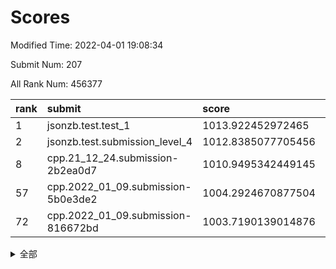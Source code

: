 # Scores

Modified Time: 2022-04-01 19:08:34

Submit Num: 207

All Rank Num: 456377

| rank |               submit               |       score        |       sigma        | pk_num |
| :--- | :--------------------------------- | :----------------- | :----------------- | :----- |
| 1    | jsonzb.test.test_1                 | 1013.922452972465  | 0.8405741400418879 | 8817   |
| 2    | jsonzb.test.submission_level_4     | 1012.8385077705456 | 0.8140353053251194 | 8820   |
| 8    | cpp.21_12_24.submission-2b2ea0d7   | 1010.9495342449145 | 0.7809197909260522 | 8817   |
| 57   | cpp.2022_01_09.submission-5b0e3de2 | 1004.2924670877504 | 0.710060623394869  | 8821   |
| 72   | cpp.2022_01_09.submission-816672bd | 1003.7190139014876 | 0.7193977319996857 | 8822   |


<details>
<summary>全部</summary>

| rank |                 submit                 |       score        |       sigma        | pk_num |
| :--- | :------------------------------------- | :----------------- | :----------------- | :----- |
| 1    | jsonzb.test.test_1                     | 1013.922452972465  | 0.8405741400418879 | 8817   |
| 2    | jsonzb.test.submission_level_4         | 1012.8385077705456 | 0.8140353053251194 | 8820   |
| 3    | gobigger.level_3.submission_level_3_13 | 1011.9561312206728 | 0.7860860184191696 | 8815   |
| 4    | gobigger.level_3.submission_level_3_41 | 1011.3856935456239 | 0.7520253811698586 | 8822   |
| 5    | gobigger.level_3.submission_level_3_38 | 1011.2871786292095 | 0.7537092391053812 | 8814   |
| 6    | gobigger.level_3.submission_level_3_20 | 1011.2110042307303 | 0.7527652993283047 | 8817   |
| 7    | gobigger.level_3.submission_level_3_9  | 1011.0115188744031 | 0.7652763801213898 | 8819   |
| 8    | cpp.21_12_24.submission-2b2ea0d7       | 1010.9495342449145 | 0.7809197909260522 | 8817   |
| 9    | gobigger.level_3.submission_level_3_1  | 1010.8671163678187 | 0.7964519118403294 | 8819   |
| 10   | gobigger.level_3.submission_level_3_25 | 1010.792395459438  | 0.7553505878083144 | 8825   |
| 11   | gobigger.level_3.submission_level_3_16 | 1010.7806551417264 | 0.7754408677167236 | 8818   |
| 12   | gobigger.level_3.submission_level_3_26 | 1010.7736238252569 | 0.7933265954760028 | 8817   |
| 13   | gobigger.level_3.submission_level_3_7  | 1010.7734518117792 | 0.7787725358553103 | 8822   |
| 14   | gobigger.level_3.submission_level_3_0  | 1010.6616040839125 | 0.76253306824917   | 8819   |
| 15   | gobigger.level_3.submission_level_3_48 | 1010.5785296197081 | 0.7587083632501795 | 8819   |
| 16   | gobigger.level_3.submission_level_3_39 | 1010.5409950933004 | 0.7547500886784841 | 8820   |
| 17   | gobigger.level_3.submission_level_3_11 | 1010.4715194859504 | 0.7542192931941833 | 8821   |
| 18   | gobigger.level_3.submission_level_3_23 | 1010.4582591000744 | 0.7466162305480047 | 8819   |
| 19   | gobigger.level_3.submission_level_3_32 | 1010.4247767808275 | 0.752866242030084  | 8819   |
| 20   | gobigger.level_3.submission_level_3_29 | 1010.400383176808  | 0.7630524105222414 | 8817   |
| 21   | gobigger.level_3.submission_level_3_2  | 1010.391730837986  | 0.7545939083922371 | 8819   |
| 22   | gobigger.level_3.submission_level_3_47 | 1010.3833035070597 | 0.7534529688669638 | 8817   |
| 23   | gobigger.level_3.submission_level_3_5  | 1010.3540681576442 | 0.7592490585660926 | 8817   |
| 24   | gobigger.level_3.submission_level_3_30 | 1010.2838676288362 | 0.7441555282610508 | 8818   |
| 25   | gobigger.level_3.submission_level_3_36 | 1010.1681603188106 | 0.7890335847537078 | 8815   |
| 26   | gobigger.level_3.submission_level_3_4  | 1010.1548838958862 | 0.737428647435771  | 8821   |
| 27   | gobigger.level_3.submission_level_3_27 | 1010.1283523807213 | 0.7502683665928446 | 8815   |
| 28   | gobigger.level_3.submission_level_3_12 | 1010.0245496694309 | 0.7702174885716706 | 8821   |
| 29   | gobigger.level_3.submission_level_3_15 | 1010.0227949299783 | 0.7433694918843394 | 8818   |
| 30   | gobigger.level_3.submission_level_3_35 | 1010.0063765295363 | 0.7393233277367064 | 8821   |
| 31   | gobigger.level_3.submission_level_3_31 | 1009.9912923781606 | 0.7755108425231649 | 8820   |
| 32   | gobigger.level_3.submission_level_3_37 | 1009.9762499001303 | 0.7676971653023537 | 8819   |
| 33   | gobigger.level_3.submission_level_3_19 | 1009.9708829530867 | 0.7507847603106388 | 8819   |
| 34   | gobigger.level_3.submission_level_3_45 | 1009.9438045184451 | 0.7608280712006497 | 8823   |
| 35   | gobigger.level_3.submission_level_3_28 | 1009.9372243456864 | 0.7614952143612138 | 8819   |
| 36   | gobigger.level_3.submission_level_3_14 | 1009.9340142208396 | 0.7254507908633129 | 8816   |
| 37   | gobigger.level_3.submission_level_3_34 | 1009.7076812063867 | 0.754668100885807  | 8821   |
| 38   | gobigger.level_3.submission_level_3_8  | 1009.6562264203085 | 0.7264287338548983 | 8819   |
| 39   | gobigger.level_3.submission_level_3_10 | 1009.5989908559842 | 0.751358585731487  | 8820   |
| 40   | gobigger.level_3.submission_level_3_17 | 1009.5800057439524 | 0.7658089775160881 | 8817   |
| 41   | gobigger.level_3.submission_level_3_44 | 1009.5645547123588 | 0.7563316258559357 | 8815   |
| 42   | gobigger.level_3.submission_level_3_6  | 1009.4863819073474 | 0.7704768663356338 | 8818   |
| 43   | gobigger.level_3.submission_level_3_49 | 1009.4231584347292 | 0.7500175062155564 | 8818   |
| 44   | gobigger.level_3.submission_level_3_22 | 1009.3679967149616 | 0.7497660099754427 | 8820   |
| 45   | gobigger.level_3.submission_level_3_46 | 1009.23168317448   | 0.7507146515818577 | 8817   |
| 46   | gobigger.level_3.submission_level_3_40 | 1009.1116727930885 | 0.7511714544855266 | 8820   |
| 47   | gobigger.level_3.submission_level_3_3  | 1009.0827554652528 | 0.7582521258643424 | 8819   |
| 48   | gobigger.level_3.submission_level_3_24 | 1009.0331578396247 | 0.7401038060605456 | 8820   |
| 49   | gobigger.level_3.submission_level_3_21 | 1008.9647013040616 | 0.7391540230283794 | 8820   |
| 50   | gobigger.level_3.submission_level_3_33 | 1008.7916392600204 | 0.7397280551778025 | 8818   |
| 51   | gobigger.level_3.submission_level_3_43 | 1008.419768984178  | 0.7525936822871904 | 8820   |
| 52   | gobigger.level_3.submission_level_3_18 | 1008.3445252774967 | 0.7679318578638465 | 8821   |
| 53   | gobigger.level_3.submission_level_3_42 | 1007.7648209939208 | 0.7318926133335395 | 8823   |
| 54   | gobigger.level_1.submission_level_1_41 | 1005.1426673526977 | 0.7196094341677005 | 8820   |
| 55   | gobigger.level_1.submission_level_1_28 | 1004.8539815453365 | 0.7172541045352177 | 8818   |
| 56   | gobigger.level_1.submission_level_1_47 | 1004.2925112716508 | 0.7223445106362537 | 8818   |
| 57   | cpp.2022_01_09.submission-5b0e3de2     | 1004.2924670877504 | 0.710060623394869  | 8821   |
| 58   | gobigger.level_1.submission_level_1_24 | 1004.1941131629183 | 0.7090738951918714 | 8822   |
| 59   | gobigger.level_1.submission_level_1_22 | 1004.1302656173024 | 0.725404909151275  | 8818   |
| 60   | gobigger.level_1.submission_level_1_43 | 1004.1291645442275 | 0.7226653001150121 | 8821   |
| 61   | gobigger.level_1.submission_level_1_1  | 1004.0810607772199 | 0.7213459634711837 | 8819   |
| 62   | gobigger.level_1.submission_level_1_0  | 1004.0697011282405 | 0.7161786454405025 | 8821   |
| 63   | gobigger.level_1.submission_level_1_33 | 1004.0665609689489 | 0.7177970868320612 | 8822   |
| 64   | gobigger.level_1.submission_level_1_34 | 1004.0439043049776 | 0.7015769020842982 | 8818   |
| 65   | gobigger.level_1.submission_level_1_16 | 1004.0220231600498 | 0.7109324370342048 | 8816   |
| 66   | gobigger.level_1.submission_level_1_26 | 1003.9370100917502 | 0.7217290978715859 | 8819   |
| 67   | gobigger.level_1.submission_level_1_30 | 1003.9093624309565 | 0.7154758615374839 | 8819   |
| 68   | gobigger.level_1.submission_level_1_36 | 1003.8941930908352 | 0.7168084595548595 | 8818   |
| 69   | gobigger.level_1.submission_level_1_6  | 1003.8619402397659 | 0.7212845790859544 | 8817   |
| 70   | gobigger.level_1.submission_level_1_32 | 1003.8539920967859 | 0.7171971128340917 | 8821   |
| 71   | gobigger.level_1.submission_level_1_20 | 1003.8415938598371 | 0.7184312406811537 | 8818   |
| 72   | cpp.2022_01_09.submission-816672bd     | 1003.7190139014876 | 0.7193977319996857 | 8822   |
| 73   | gobigger.level_1.submission_level_1_46 | 1003.6449673932937 | 0.7104995950690244 | 8817   |
| 74   | gobigger.level_1.submission_level_1_3  | 1003.6443067253754 | 0.7186069848037069 | 8825   |
| 75   | gobigger.level_1.submission_level_1_29 | 1003.6273775962499 | 0.7088107436867146 | 8821   |
| 76   | gobigger.level_1.submission_level_1_35 | 1003.5766163156271 | 0.7179187225217337 | 8821   |
| 77   | gobigger.level_1.submission_level_1_8  | 1003.4941265219938 | 0.7222735610771306 | 8822   |
| 78   | gobigger.level_1.submission_level_1_25 | 1003.4890237090849 | 0.7176487767858193 | 8814   |
| 79   | gobigger.level_1.submission_level_1_5  | 1003.4769287139802 | 0.7100140019769879 | 8822   |
| 80   | gobigger.level_1.submission_level_1_18 | 1003.4443168394536 | 0.7105851278362688 | 8819   |
| 81   | gobigger.level_1.submission_level_1_9  | 1003.4420074737609 | 0.7192881497910618 | 8817   |
| 82   | gobigger.level_1.submission_level_1_13 | 1003.4209908065515 | 0.7108049360796193 | 8817   |
| 83   | gobigger.level_1.submission_level_1_38 | 1003.3664493665389 | 0.7172632204200557 | 8822   |
| 84   | gobigger.level_1.submission_level_1_49 | 1003.2666835435583 | 0.7121501318385294 | 8820   |
| 85   | gobigger.level_1.submission_level_1_15 | 1003.2553992710494 | 0.7199635902111655 | 8821   |
| 86   | gobigger.level_1.submission_level_1_27 | 1003.213085631108  | 0.7194602421326759 | 8819   |
| 87   | gobigger.level_1.submission_level_1_21 | 1003.1801480090113 | 0.7087480209867083 | 8820   |
| 88   | gobigger.level_1.submission_level_1_11 | 1003.1663285653042 | 0.7175557176576454 | 8819   |
| 89   | gobigger.level_1.submission_level_1_42 | 1003.1632399634411 | 0.7172869730670196 | 8822   |
| 90   | gobigger.level_1.submission_level_1_39 | 1003.1544304692446 | 0.7222318949435093 | 8819   |
| 91   | gobigger.level_1.submission_level_1_44 | 1003.1282526686874 | 0.7210232812191556 | 8817   |
| 92   | gobigger.level_1.submission_level_1_2  | 1003.107429493539  | 0.7196949415737284 | 8819   |
| 93   | gobigger.level_1.submission_level_1_45 | 1003.0471284415606 | 0.7127007376072408 | 8820   |
| 94   | gobigger.level_1.submission_level_1_31 | 1002.9399937349756 | 0.7113627740459252 | 8817   |
| 95   | gobigger.level_1.submission_level_1_7  | 1002.9317278491067 | 0.7119279283848376 | 8821   |
| 96   | gobigger.level_1.submission_level_1_23 | 1002.868596175243  | 0.7128961664039155 | 8818   |
| 97   | gobigger.level_1.submission_level_1_17 | 1002.702661109623  | 0.7144337233739924 | 8820   |
| 98   | gobigger.level_1.submission_level_1_37 | 1002.6902048449729 | 0.7162747997254442 | 8817   |
| 99   | gobigger.level_1.submission_level_1_14 | 1002.4724536871262 | 0.7123422335731465 | 8816   |
| 100  | gobigger.level_1.submission_level_1_48 | 1002.4557895248854 | 0.7043563055740024 | 8818   |
| 101  | gobigger.level_1.submission_level_1_40 | 1002.4036820698664 | 0.7083835224036453 | 8822   |
| 102  | gobigger.level_1.submission_level_1_4  | 1002.2874129340508 | 0.7170415995418015 | 8818   |
| 103  | gobigger.level_1.submission_level_1_19 | 1002.2827916780839 | 0.7132455998333316 | 8817   |
| 104  | gobigger.level_1.submission_level_1_12 | 1001.997120910434  | 0.7159026587280264 | 8822   |
| 105  | gobigger.level_1.submission_level_1_10 | 1001.9160285400039 | 0.7084202791349102 | 8819   |
| 106  | gobigger.random.submission_random_48   | 997.8654908297254  | 0.7055341481869501 | 8820   |
| 107  | gobigger.random.submission_random_42   | 997.5552603301742  | 0.7115909097326704 | 8820   |
| 108  | gobigger.random.submission_random_39   | 997.2052743866822  | 0.7156638541327319 | 8817   |
| 109  | gobigger.random.submission_random_7    | 997.1703494504721  | 0.7253510071686899 | 8821   |
| 110  | gobigger.random.submission_random_13   | 997.110326026841   | 0.714462344259794  | 8815   |
| 111  | gobigger.random.submission_random_11   | 996.9792653350662  | 0.7065353280432005 | 8818   |
| 112  | gobigger.random.submission_random_49   | 996.8671341723915  | 0.6965381915960907 | 8818   |
| 113  | gobigger.random.submission_random_35   | 996.6974793133442  | 0.7012706398378121 | 8819   |
| 114  | gobigger.random.submission_random_30   | 996.62264578252    | 0.7078277490558021 | 8819   |
| 115  | gobigger.random.submission_random_31   | 996.6011550092715  | 0.7071964676029044 | 8822   |
| 116  | gobigger.random.submission_random_32   | 996.5939598904768  | 0.7108823247713597 | 8817   |
| 117  | gobigger.random.submission_random_6    | 996.4287851279232  | 0.7127120241658175 | 8822   |
| 118  | gobigger.random.submission_random_12   | 996.4271651182615  | 0.7221953602518612 | 8818   |
| 119  | gobigger.random.submission_random_20   | 996.4124892256166  | 0.7168426083175603 | 8819   |
| 120  | gobigger.random.submission_random_36   | 996.3874540443614  | 0.7187879706110247 | 8817   |
| 121  | gobigger.random.submission_random_29   | 996.3812971753224  | 0.7129220077984179 | 8818   |
| 122  | gobigger.random.submission_random_40   | 996.3632873623924  | 0.7223313830342715 | 8820   |
| 123  | gobigger.random.submission_random_2    | 996.3281059468385  | 0.7242980289198673 | 8821   |
| 124  | gobigger.random.submission_random_0    | 996.2956258574494  | 0.7161679129838442 | 8814   |
| 125  | gobigger.random.submission_random_25   | 996.2775493997882  | 0.7067694691539587 | 8823   |
| 126  | gobigger.random.submission_random_1    | 996.2708089663945  | 0.7134941885263901 | 8818   |
| 127  | gobigger.random.submission_random_45   | 996.2446978258341  | 0.7130580421444445 | 8819   |
| 128  | gobigger.random.submission_random_26   | 996.2238067518424  | 0.7075023292482558 | 8823   |
| 129  | gobigger.random.submission_random_10   | 996.2073046492997  | 0.7338973269885961 | 8817   |
| 130  | gobigger.random.submission_random_21   | 996.2040093256453  | 0.7144716800918441 | 8820   |
| 131  | gobigger.random.submission_random_22   | 996.185160067912   | 0.7026659590062384 | 8815   |
| 132  | gobigger.random.submission_random_19   | 996.1829451326588  | 0.7187658811274099 | 8819   |
| 133  | gobigger.random.submission_random_9    | 996.0185924250283  | 0.7194991142006787 | 8821   |
| 134  | gobigger.random.submission_random_43   | 996.0153275571113  | 0.7157706174751114 | 8820   |
| 135  | gobigger.random.submission_random_47   | 996.007141316271   | 0.7022997165708497 | 8822   |
| 136  | gobigger.random.submission_random_28   | 995.9714051380379  | 0.7072439123399089 | 8816   |
| 137  | gobigger.random.submission_random_3    | 995.9066010745257  | 0.7067552705274968 | 8822   |
| 138  | gobigger.random.submission_random_27   | 995.896666638734   | 0.7056887906805255 | 8821   |
| 139  | gobigger.random.submission_random_15   | 995.8647674782582  | 0.7155325253606104 | 8819   |
| 140  | gobigger.random.submission_random_16   | 995.8642598748453  | 0.7138251213082601 | 8823   |
| 141  | gobigger.random.submission_random_44   | 995.7552175025704  | 0.7308524391773825 | 8819   |
| 142  | gobigger.random.submission_random_8    | 995.625227252052   | 0.7194726549830848 | 8818   |
| 143  | gobigger.random.submission_random_37   | 995.5658889608404  | 0.7188440389443816 | 8815   |
| 144  | gobigger.random.submission_random_23   | 995.5287347582255  | 0.710711034816136  | 8817   |
| 145  | gobigger.random.submission_random_5    | 995.494448370872   | 0.7281011934321017 | 8821   |
| 146  | gobigger.random.submission_random_46   | 995.4891337979228  | 0.712840364026045  | 8814   |
| 147  | gobigger.random.submission_random_17   | 995.4658671275876  | 0.7078235666667831 | 8813   |
| 148  | gobigger.random.submission_random_38   | 995.4262519732818  | 0.7099570200707359 | 8817   |
| 149  | gobigger.random.submission_random_4    | 995.4151806451735  | 0.7027088363840284 | 8817   |
| 150  | gobigger.random.submission_random_18   | 995.375417721061   | 0.7165098844640366 | 8817   |
| 151  | gobigger.random.submission_random_34   | 995.3043421852758  | 0.714085424369982  | 8819   |
| 152  | gobigger.random.submission_random_33   | 995.2345040093829  | 0.7161953178798333 | 8817   |
| 153  | gobigger.random.submission_random_24   | 995.2019314742498  | 0.7076117787631734 | 8815   |
| 154  | gobigger.level_2.submission_level_2_47 | 995.1695983913042  | 0.733581433335952  | 8815   |
| 155  | gobigger.random.submission_random_14   | 994.8889893368614  | 0.717902654840519  | 8819   |
| 156  | gobigger.level_2.submission_level_2_6  | 994.4654007516606  | 0.7333720577621007 | 8815   |
| 157  | gobigger.random.submission_random_41   | 994.3800940043678  | 0.7180485732733833 | 8820   |
| 158  | gobigger.level_2.submission_level_2_31 | 993.7382013039244  | 0.7248781193146726 | 8817   |
| 159  | gobigger.level_2.submission_level_2_11 | 993.6418301099766  | 0.7432396946333604 | 8819   |
| 160  | gobigger.level_2.submission_level_2_48 | 993.180671580765   | 0.7380619550401836 | 8815   |
| 161  | gobigger.level_2.submission_level_2_38 | 992.8895419003688  | 0.7300168242179226 | 8822   |
| 162  | gobigger.level_2.submission_level_2_44 | 992.7691335602054  | 0.7368191333498645 | 8815   |
| 163  | gobigger.level_2.submission_level_2_8  | 992.739379644147   | 0.7252119239525939 | 8822   |
| 164  | gobigger.level_2.submission_level_2_27 | 992.6950454122027  | 0.7487796884051963 | 8823   |
| 165  | gobigger.level_2.submission_level_2_7  | 992.6933346728285  | 0.736230317330976  | 8824   |
| 166  | gobigger.level_2.submission_level_2_25 | 992.6557567243293  | 0.7486619317343759 | 8819   |
| 167  | gobigger.level_2.submission_level_2_33 | 992.5518498611425  | 0.7310344527743117 | 8820   |
| 168  | gobigger.level_2.submission_level_2_39 | 992.5353960198746  | 0.7325858580084349 | 8815   |
| 169  | gobigger.level_2.submission_level_2_42 | 992.3661912218394  | 0.7436562328327929 | 8823   |
| 170  | gobigger.level_2.submission_level_2_29 | 992.3409042360233  | 0.7463103187186838 | 8818   |
| 171  | gobigger.level_2.submission_level_2_24 | 992.3321637921842  | 0.727094328059101  | 8819   |
| 172  | gobigger.level_2.submission_level_2_10 | 992.2444076143157  | 0.7532995409230113 | 8815   |
| 173  | gobigger.level_2.submission_level_2_12 | 992.2206893255726  | 0.7402316376495854 | 8816   |
| 174  | gobigger.level_2.submission_level_2_43 | 992.1450652410009  | 0.7381707638515205 | 8813   |
| 175  | gobigger.level_2.submission_level_2_35 | 992.0929186270076  | 0.7503441700353273 | 8818   |
| 176  | gobigger.level_2.submission_level_2_20 | 992.0330172972332  | 0.7461731597428899 | 8817   |
| 177  | gobigger.level_2.submission_level_2_17 | 992.0218066714287  | 0.7403493218363698 | 8822   |
| 178  | gobigger.level_2.submission_level_2_36 | 991.9901506423987  | 0.7465672823224923 | 8819   |
| 179  | gobigger.level_2.submission_level_2_30 | 991.9784132156854  | 0.7551045989352346 | 8822   |
| 180  | gobigger.level_2.submission_level_2_2  | 991.9374022153132  | 0.7458843685128478 | 8818   |
| 181  | gobigger.level_2.submission_level_2_18 | 991.8901774762436  | 0.7381529499646176 | 8818   |
| 182  | gobigger.level_2.submission_level_2_14 | 991.8647445886983  | 0.7471633430932424 | 8820   |
| 183  | gobigger.level_2.submission_level_2_3  | 991.8255258708566  | 0.7345726304321065 | 8821   |
| 184  | gobigger.level_2.submission_level_2_19 | 991.7301659381847  | 0.7520816853100182 | 8819   |
| 185  | gobigger.level_2.submission_level_2_40 | 991.715370680097   | 0.7360752446258    | 8817   |
| 186  | gobigger.level_2.submission_level_2_4  | 991.7112801904509  | 0.7741605038588211 | 8815   |
| 187  | gobigger.level_2.submission_level_2_46 | 991.6054163204034  | 0.755914605670475  | 8819   |
| 188  | gobigger.level_2.submission_level_2_1  | 991.60529062012    | 0.7543648828089227 | 8818   |
| 189  | gobigger.level_2.submission_level_2_34 | 991.5911780621658  | 0.7644842842452221 | 8819   |
| 190  | gobigger.level_2.submission_level_2_21 | 991.4751629765574  | 0.7486486942312676 | 8814   |
| 191  | gobigger.level_2.submission_level_2_28 | 991.4098730631742  | 0.7495146978212928 | 8822   |
| 192  | gobigger.level_2.submission_level_2_5  | 991.377934578084   | 0.7416333651871497 | 8818   |
| 193  | gobigger.level_2.submission_level_2_16 | 991.3668143137023  | 0.7595525028372618 | 8818   |
| 194  | gobigger.level_2.submission_level_2_23 | 991.3310472126785  | 0.7401441159812768 | 8821   |
| 195  | gobigger.level_2.submission_level_2_15 | 991.1548382488487  | 0.7476382195986065 | 8819   |
| 196  | gobigger.level_2.submission_level_2_37 | 991.0782446904154  | 0.757574781104249  | 8821   |
| 197  | gobigger.level_2.submission_level_2_45 | 991.063728931366   | 0.7465247533814997 | 8820   |
| 198  | gobigger.level_2.submission_level_2_41 | 991.0375053928069  | 0.7572134927710502 | 8816   |
| 199  | gobigger.level_2.submission_level_2_32 | 990.8849922890382  | 0.7587882334622922 | 8823   |
| 200  | gobigger.level_2.submission_level_2_22 | 990.8417690504472  | 0.750908720023397  | 8819   |
| 201  | gobigger.level_2.submission_level_2_13 | 990.5644014706976  | 0.7508748783068427 | 8822   |
| 202  | gobigger.level_2.submission_level_2_26 | 990.4101157279356  | 0.772073307349945  | 8821   |
| 203  | gobigger.level_2.submission_level_2_9  | 990.2331033179325  | 0.7744206401583906 | 8822   |
| 204  | gobigger.level_2.submission_level_2_0  | 990.215163620701   | 0.7722510753655651 | 8815   |
| 205  | gobigger.level_2.submission_level_2_49 | 989.1441915491062  | 0.794027583725523  | 8815   |
| 206  | gobigger.none.submission_none_0        | 976.0525842512925  | 1.4048067756041034 | 8818   |
| 207  | gobigger.none.submission_none_1        | 974.6151374890209  | 1.697979541541248  | 8823   |

</details>